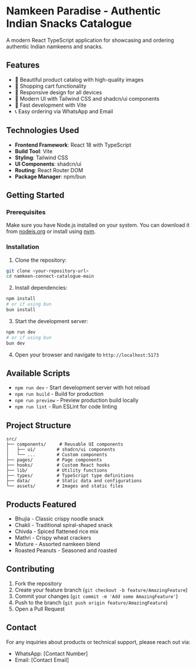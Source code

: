 # Namkeen Paradise - Authentic Indian Snacks Catalogue

A modern React TypeScript application for showcasing and ordering authentic Indian namkeens and snacks.

## Features

- 🍪 Beautiful product catalog with high-quality images
- 🛒 Shopping cart functionality
- 📱 Responsive design for all devices
- 🎨 Modern UI with Tailwind CSS and shadcn/ui components
- 🚀 Fast development with Vite
- 📞 Easy ordering via WhatsApp and Email

## Technologies Used

- **Frontend Framework**: React 18 with TypeScript
- **Build Tool**: Vite
- **Styling**: Tailwind CSS
- **UI Components**: shadcn/ui
- **Routing**: React Router DOM
- **Package Manager**: npm/bun

## Getting Started

### Prerequisites

Make sure you have Node.js installed on your system. You can download it from [nodejs.org](https://nodejs.org/) or install using [nvm](https://github.com/nvm-sh/nvm#installing-and-updating).

### Installation

1. Clone the repository:

```bash
git clone <your-repository-url>
cd namkeen-connect-catalogue-main
```

2. Install dependencies:

```bash
npm install
# or if using bun
bun install
```

3. Start the development server:

```bash
npm run dev
# or if using bun
bun dev
```

4. Open your browser and navigate to `http://localhost:5173`

## Available Scripts

- `npm run dev` - Start development server with hot reload
- `npm run build` - Build for production
- `npm run preview` - Preview production build locally
- `npm run lint` - Run ESLint for code linting

## Project Structure

```
src/
├── components/     # Reusable UI components
│   ├── ui/        # shadcn/ui components
│   └── ...        # Custom components
├── pages/         # Page components
├── hooks/         # Custom React hooks
├── lib/           # Utility functions
├── types/         # TypeScript type definitions
├── data/          # Static data and configurations
└── assets/        # Images and static files
```

## Products Featured

- Bhujia - Classic crispy noodle snack
- Chakli - Traditional spiral-shaped snack
- Chivda - Spiced flattened rice mix
- Mathri - Crispy wheat crackers
- Mixture - Assorted namkeen blend
- Roasted Peanuts - Seasoned and roasted

## Contributing

1. Fork the repository
2. Create your feature branch (`git checkout -b feature/AmazingFeature`)
3. Commit your changes (`git commit -m 'Add some AmazingFeature'`)
4. Push to the branch (`git push origin feature/AmazingFeature`)
5. Open a Pull Request

## Contact

For any inquiries about products or technical support, please reach out via:

- WhatsApp: [Contact Number]
- Email: [Contact Email]
